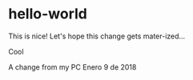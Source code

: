 # hello-world

This is nice! Let's hope this change gets mater-ized...

Cool

A change from my PC
Enero 9 de 2018